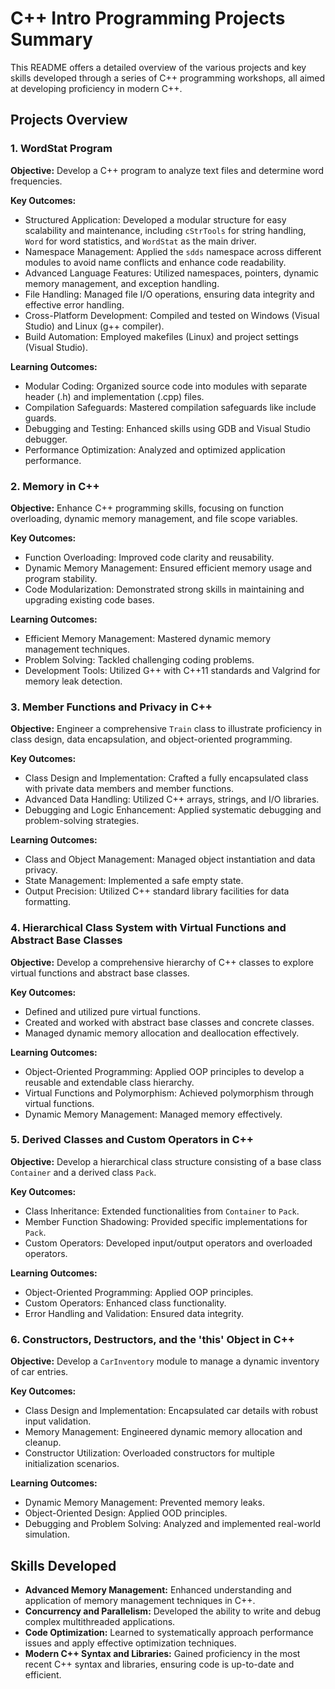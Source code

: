# C++ Intro Programming Projects Summary

This README offers a detailed overview of the various projects and key skills developed through a series of C++ programming workshops, all aimed at developing proficiency in modern C++.

## Projects Overview

### 1. WordStat Program

**Objective:** Develop a C++ program to analyze text files and determine word frequencies.

**Key Outcomes:**

- Structured Application: Developed a modular structure for easy scalability and maintenance, including `cStrTools` for string handling, `Word` for word statistics, and `WordStat` as the main driver.
- Namespace Management: Applied the `sdds` namespace across different modules to avoid name conflicts and enhance code readability.
- Advanced Language Features: Utilized namespaces, pointers, dynamic memory management, and exception handling.
- File Handling: Managed file I/O operations, ensuring data integrity and effective error handling.
- Cross-Platform Development: Compiled and tested on Windows (Visual Studio) and Linux (g++ compiler).
- Build Automation: Employed makefiles (Linux) and project settings (Visual Studio).

**Learning Outcomes:**

- Modular Coding: Organized source code into modules with separate header (.h) and implementation (.cpp) files.
- Compilation Safeguards: Mastered compilation safeguards like include guards.
- Debugging and Testing: Enhanced skills using GDB and Visual Studio debugger.
- Performance Optimization: Analyzed and optimized application performance.

### 2. Memory in C++

**Objective:** Enhance C++ programming skills, focusing on function overloading, dynamic memory management, and file scope variables.

**Key Outcomes:**

- Function Overloading: Improved code clarity and reusability.
- Dynamic Memory Management: Ensured efficient memory usage and program stability.
- Code Modularization: Demonstrated strong skills in maintaining and upgrading existing code bases.

**Learning Outcomes:**

- Efficient Memory Management: Mastered dynamic memory management techniques.
- Problem Solving: Tackled challenging coding problems.
- Development Tools: Utilized G++ with C++11 standards and Valgrind for memory leak detection.

### 3. Member Functions and Privacy in C++

**Objective:** Engineer a comprehensive `Train` class to illustrate proficiency in class design, data encapsulation, and object-oriented programming.

**Key Outcomes:**

- Class Design and Implementation: Crafted a fully encapsulated class with private data members and member functions.
- Advanced Data Handling: Utilized C++ arrays, strings, and I/O libraries.
- Debugging and Logic Enhancement: Applied systematic debugging and problem-solving strategies.

**Learning Outcomes:**

- Class and Object Management: Managed object instantiation and data privacy.
- State Management: Implemented a safe empty state.
- Output Precision: Utilized C++ standard library facilities for data formatting.

### 4. Hierarchical Class System with Virtual Functions and Abstract Base Classes

**Objective:** Develop a comprehensive hierarchy of C++ classes to explore virtual functions and abstract base classes.

**Key Outcomes:**

- Defined and utilized pure virtual functions.
- Created and worked with abstract base classes and concrete classes.
- Managed dynamic memory allocation and deallocation effectively.

**Learning Outcomes:**

- Object-Oriented Programming: Applied OOP principles to develop a reusable and extendable class hierarchy.
- Virtual Functions and Polymorphism: Achieved polymorphism through virtual functions.
- Dynamic Memory Management: Managed memory effectively.

### 5. Derived Classes and Custom Operators in C++

**Objective:** Develop a hierarchical class structure consisting of a base class `Container` and a derived class `Pack`.

**Key Outcomes:**

- Class Inheritance: Extended functionalities from `Container` to `Pack`.
- Member Function Shadowing: Provided specific implementations for `Pack`.
- Custom Operators: Developed input/output operators and overloaded operators.

**Learning Outcomes:**

- Object-Oriented Programming: Applied OOP principles.
- Custom Operators: Enhanced class functionality.
- Error Handling and Validation: Ensured data integrity.

### 6. Constructors, Destructors, and the 'this' Object in C++

**Objective:** Develop a `CarInventory` module to manage a dynamic inventory of car entries.

**Key Outcomes:**

- Class Design and Implementation: Encapsulated car details with robust input validation.
- Memory Management: Engineered dynamic memory allocation and cleanup.
- Constructor Utilization: Overloaded constructors for multiple initialization scenarios.

**Learning Outcomes:**

- Dynamic Memory Management: Prevented memory leaks.
- Object-Oriented Design: Applied OOD principles.
- Debugging and Problem Solving: Analyzed and implemented real-world simulation.

## Skills Developed

- **Advanced Memory Management:** Enhanced understanding and application of memory management techniques in C++.
- **Concurrency and Parallelism:** Developed the ability to write and debug complex multithreaded applications.
- **Code Optimization:** Learned to systematically approach performance issues and apply effective optimization techniques.
- **Modern C++ Syntax and Libraries:** Gained proficiency in the most recent C++ syntax and libraries, ensuring code is up-to-date and efficient.

